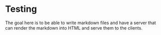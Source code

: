 # Testing

The goal here is to be able to write markdown files and have a server that can
render the markdown into HTML and serve them to the clients.
